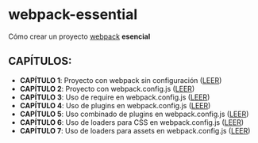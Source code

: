 # webpack-essential
Cómo crear un proyecto [webpack](https://webpack.js.org/) **esencial**

  ## CAPÍTULOS:
- **CAPÍTULO 1**: Proyecto con webpack sin configuración ([LEER](doc/charpter-01.md))
- **CAPÍTULO 2**: Proyecto con webpack.config.js ([LEER](doc/charpter-02.md))
- **CAPÍTULO 3**: Uso de require en webpack.config.js ([LEER](doc/charpter-03.md))
- **CAPÍTULO 4**: Uso de plugins en webpack.config.js ([LEER](doc/charpter-04.md))
- **CAPÍTULO 5**: Uso combinado de plugins en webpack.config.js ([LEER](doc/charpter-05.md))
- **CAPÍTULO 6**: Uso de loaders para CSS en webpack.config.js ([LEER](doc/charpter-06.md))
- **CAPÍTULO 7**: Uso de loaders para assets en webpack.config.js ([LEER](doc/charpter-07.md))